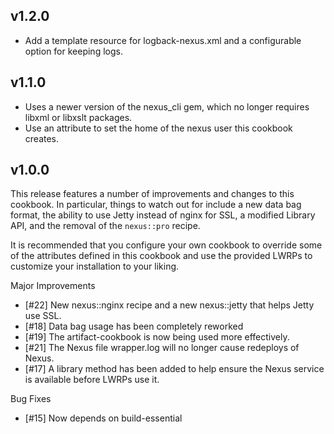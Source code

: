 ## v1.2.0

* Add a template resource for logback-nexus.xml and a configurable option for keeping logs.

## v1.1.0

* Uses a newer version of the nexus_cli gem, which no longer requires libxml or libxslt packages.
* Use an attribute to set the home of the nexus user this cookbook creates.

## v1.0.0

This release features a number of improvements and changes to this cookbook. In particular, things to watch out for include a new
data bag format, the ability to use Jetty instead of nginx for SSL, a modified Library API, and the removal of the `nexus::pro` recipe.

It is recommended that you configure your own cookbook to override some of the attributes defined in this cookbook and use the provided
LWRPs to customize your installation to your liking.

Major Improvements
* [#22] New nexus::nginx recipe and a new nexus::jetty that helps Jetty use SSL.
* [#18] Data bag usage has been completely reworked
* [#19] The artifact-cookbook is now being used more effectively.
* [#21] The Nexus file wrapper.log will no longer cause redeploys of Nexus.
* [#17] A library method has been added to help ensure the Nexus service is available before LWRPs use it.

Bug Fixes
* [#15] Now depends on build-essential